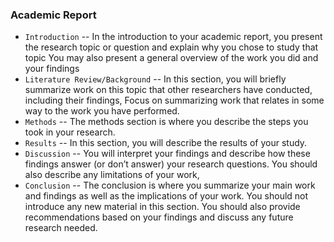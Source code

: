 ### Academic Report

- `Introduction` -- In the introduction to your academic report, you present the research topic or question and explain why you chose to study that topic You may also present a general overview of the work you did and your findings
- `Literature Review/Background` -- In this section, you will briefly summarize work on this topic that other researchers have conducted, including their findings, Focus on summarizing work that relates in some way to the work you have performed.
- `Methods` -- The methods section is where you describe the steps you took in your research.
- `Results` -- In this section, you will describe the results of your study. 
- `Discussion` -- You will interpret your findings and describe how these findings answer (or don’t answer) your research questions. You should also describe any limitations of your work,
- `Conclusion` -- The conclusion is where you summarize your main work and findings as well as the implications of your work. You should not introduce any new material in this section. You should also provide recommendations based on your findings and discuss any future research needed.